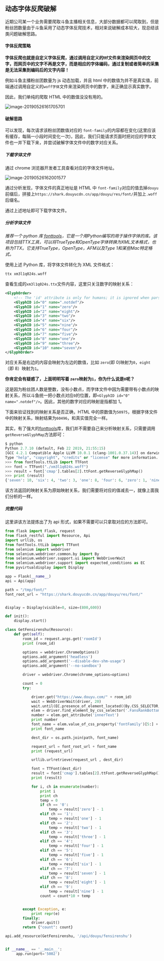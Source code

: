 ## 动态字体反爬破解

近期公司某一个业务需要爬取斗鱼主播相关信息，大部分数据都可以爬取到，但是粉丝团数量由于斗鱼采用了动态字体反爬技术，相对来说破解成本较大，现总结该类问题破解思路。

#### 字体反爬策略

**字体反爬也就是自定义字体反爬，通过调用自定义的ttf文件来渲染网页中的文字，而网页中的文字不再是文字，而是相应的字体编码，通过复制或者简单的采集是无法采集到编码后的文字内容！**

例如斗鱼主播粉丝团数量为 js 动态加载，并且 html 中的数值为并不是真实值，前端通过调用自定义的``woff字体``文件来渲染网页中的数字，来正确显示真实数字。

因此，我们单纯的爬取 HTML 中的数值没没有用的。

![image-20190526161705701](/Users/taydy/Downloads/image-20190526161705701.png)

#### 破解思路

可以发现，每次请求该粉丝团数值对应的 `font-family`的内容都在变化(这里应该有缓存，每隔一小段时间变化一次)，因此，我们只能请求页面时把对应的字体文件也一并下载下来，并尝试破解字体文件中的数字对应关系。

##### 下载字体文件

通过 chrome 浏览器开发者工具查看对应的字体文件地址。

![image-20190526162001577](/Users/taydy/Downloads/image-20190526162001577.png)

通过分析发现，字体文件的真正地址是 HTML 中 `font-family`对应的值去掉`douyu`前缀后，拼接上`https://shark.douyucdn.cn/app/douyu/res/font/`并加上`.woff`后缀名。

通过上述地址即可下载字体文件。

##### 分析字体文件

*推荐一个 python 库 [fonttools](https://github.com/fonttools/fonttools)，它是一个用Python编写的用于操作字体的库。该项目包括TTX工具，可以将TrueType和OpenType字体转换为XML文本格式，也称为TTX。它支持TrueType，OpenType，AFM以及Type 1和某些Mac特定格式。*

使用上述 Python 库，将字体文件转化为 XML 文件格式：

```python
ttx xm3l1q024s.woff
```

查看生成的`xm3l1q024s.ttx`文件内容，这里只关注数字的映射关系：

```xml
<GlyphOrder>
    <!-- The 'id' attribute is only for humans; it is ignored when parsed. -->
    <GlyphID id="0" name=".notdef"/>
    <GlyphID id="1" name="zero"/>
    <GlyphID id="2" name="eight"/>
    <GlyphID id="3" name="two"/>
    <GlyphID id="4" name="six"/>
    <GlyphID id="5" name="nine"/>
    <GlyphID id="6" name="four"/>
    <GlyphID id="7" name="five"/>
    <GlyphID id="8" name="one"/>
    <GlyphID id="9" name="three"/>
    <GlyphID id="10" name="seven"/>
</GlyphOrder>
```

对应关系是右边的内容会映射为左边的数值，比如 `zero`(即 0)映射为`0`，`eight`（即 8）映射为`1`。

**你肯定会有疑惑了，上面明明写着 `zero`映射为`1`，你为什么说是`0`呢？**

这是因为粉丝团人数是整数，没有小数点，而字体文件中因为需要带有小数点的映射关系，所以斗鱼统一把小数点对应`0`的位置，即`<GlyphID id="0" name=".notdef"/>`。因此，其他的数字对应的映射是指都加 1。

下面来验证找到的映射关系是否正确，HTML 中的原数值为`50975`，根据字体文件中的映射关系，映射结果为`60496`，和真实值完全一样。

其实，有了强大的[fonttools](https://github.com/fonttools/fonttools)库，我们并不需要自己来分析映射关系，只需要调用`getReverseGlyphMap`方法即可：

```python
$ python
Python 2.7.10 (default, Feb 22 2019, 21:55:15) 
[GCC 4.2.1 Compatible Apple LLVM 10.0.1 (clang-1001.0.37.14)] on darwin
Type "help", "copyright", "credits" or "license" for more information.
>>> from fontTools.ttLib import TTFont
>>> font = TTFont("./xm3l1q024s.woff")
>>> result = font['cmap'].tables[2].ttFont.getReverseGlyphMap()
>>> print (result)
{'seven': 10, 'six': 4, 'two': 3, 'one': 8, 'four': 6, 'zero': 1, 'nine': 5, '.notdef': 0, 'five': 7, 'eight': 2, 'three': 9}
```

该方法返回的映射关系为原始映射关系，我们需要将对应的值减去一，就像上面我们分析的一样。

##### 完整代码

这里讲该方法提炼出了为 api 形式，如果不需要可以只拿取对应的方法即可。

```python
from flask import Flask, request
from flask_restful import Resource, Api
import urllib, os
from fontTools.ttLib import TTFont
from selenium import webdriver
from selenium.webdriver.common.by import By
from selenium.webdriver.support.ui import WebDriverWait
from selenium.webdriver.support import expected_conditions as EC
from pyvirtualdisplay import Display

app = Flask(__name__)
api = Api(app)

path = "/tmp/font/"
font_root_url = "https://shark.douyucdn.cn/app/douyu/res/font/"


display = Display(visible=0, size=(800,600))

def init():
    display.start()

class GetFensirenshu(Resource):
    def get(self):
        room_id = request.args.get('roomId')
        print (room_id)

        options = webdriver.ChromeOptions()
        options.add_argument('headless')
        options.add_argument('--disable-dev-shm-usage')
        options.add_argument('--no-sandbox')

        driver = webdriver.Chrome(chrome_options=options)

        count = 0
        try:

            driver.get("https://www.douyu.com/" + room_id)
            wait = WebDriverWait(driver, 20)
            wait.until(EC.presence_of_element_located((By.CSS_SELECTOR, ".FansRankBottom-yellow")))
            elem = driver.find_element_by_css_selector('.FansRankBottom-yellow')
            number = elem.get_attribute('innerText')
            print number
            font_name = elem.value_of_css_property('fontFamily')[5:] + ".woff"
            print font_name

            dest_dir = os.path.join(path, font_name)

            request_url = font_root_url + font_name
            print (request_url)

            urllib.urlretrieve(request_url , dest_dir)

            font = TTFont(dest_dir)
            result = font['cmap'].tables[2].ttFont.getReverseGlyphMap()
            print (result)

            for i, ch in enumerate(number):
                print i
                print ch
                temp = 0
                if ch == '0':
                    temp = result['zero'] - 1
                elif ch == '1':
                    temp = result['one'] - 1
                elif ch == '2':
                    temp = result['two'] - 1
                elif ch == '3':
                    temp = result['three'] - 1
                elif ch == '4':
                    temp = result['four'] - 1
                elif ch == '5':
                    temp = result['five'] - 1
                elif ch == '6':
                    temp = result['six'] - 1
                elif ch == '7':
                    temp = result['seven'] - 1
                elif ch == '8':
                    temp = result['eight'] - 1
                elif ch == '9':
                    temp = result['nine'] - 1
                count = count*10 + temp


        except Exception, e:
            print repr(e)
        finally:
            driver.quit()
        return {"count": count}

api.add_resource(GetFensirenshu, '/api/douyu/fensirenshu')


if __name__ == '__main__':
     app.run(port='5002')
```



